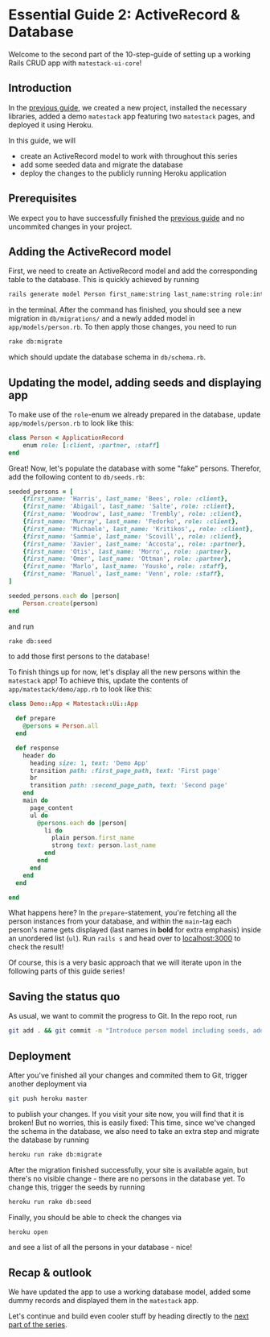 # Essential Guide 2: ActiveRecord & Database
Welcome to the second part of the 10-step-guide of setting up a working Rails CRUD app with `matestack-ui-core`!

## Introduction
In the [previous guide](guides/essential/01_setup.md), we created a new project, installed the necessary libraries, added a demo `matestack` app featuring two `matestack` pages, and deployed it using Heroku.

In this guide, we will
- create an ActiveRecord model to work with throughout this series
- add some seeded data and migrate the database
- deploy the changes to the publicly running Heroku application

## Prerequisites
We expect you to have successfully finished the [previous guide](guides/essential/01_setup.md) and no uncommited changes in your project.

## Adding the ActiveRecord model
First, we need to create an ActiveRecord model and add the corresponding table to the database. This is quickly achieved by running

```sh
rails generate model Person first_name:string last_name:string role:integer
```

in the terminal. After the command has finished, you should see a new migration in `db/migrations/` and a newly added model in `app/models/person.rb`. To then apply those changes, you need to run

```sh
rake db:migrate
```

which should update the database schema in `db/schema.rb`.

## Updating the model, adding seeds and displaying app
To make use of the `role`-enum we already prepared in the database, update `app/models/person.rb` to look like this:

```ruby
class Person < ApplicationRecord
	enum role: [:client, :partner, :staff]
end
```

Great! Now, let's populate the database with some "fake" persons. Therefor, add the following content to `db/seeds.rb`:

```ruby
seeded_persons = [
	{first_name: 'Harris', last_name: 'Bees', role: :client},
	{first_name: 'Abigail', last_name: 'Salte', role: :client},
	{first_name: 'Woodrow', last_name: 'Trembly', role: :client},
	{first_name: 'Murray', last_name: 'Fedorko', role: :client},
	{first_name: 'Michaele', last_name: 'Kritikos',, role: :client},
	{first_name: 'Sammie', last_name: 'Scovill',, role: :client},
	{first_name: 'Xavier', last_name: 'Accosta',, role: :partner},
	{first_name: 'Otis', last_name: 'Morro',, role: :partner},
	{first_name: 'Omer', last_name: 'Ottman', role: :partner},
	{first_name: 'Marlo', last_name: 'Yousko', role: :staff},
	{first_name: 'Manuel', last_name: 'Venn', role: :staff},
]

seeded_persons.each do |person|
	Person.create(person)
end
```

and run

```sh
rake db:seed
```

to add those first persons to the database!

To finish things up for now, let's display all the new persons within the `matestack` app! To achieve this, update the contents of `app/matestack/demo/app.rb` to look like this:

```ruby
class Demo::App < Matestack::Ui::App

  def prepare
    @persons = Person.all
  end

  def response
    header do
      heading size: 1, text: 'Demo App'
      transition path: :first_page_path, text: 'First page'
      br
      transition path: :second_page_path, text: 'Second page'
    end
    main do
      page_content
      ul do
        @persons.each do |person|
          li do
            plain person.first_name
            strong text: person.last_name
          end
        end
      end
    end
  end

end
```

What happens here? In the `prepare`-statement, you're fetching all the person instances from your database, and within the `main`-tag each person's name gets displayed (last names in **bold** for extra emphasis) inside an unordered list (`ul`). Run `rails s` and head over to [localhost:3000](http://localhost:3000/) to check the result!

Of course, this is a very basic approach that we will iterate upon in the following parts of this guide series!

## Saving the status quo
As usual, we want to commit the progress to Git. In the repo root, run

```sh
git add . && git commit -m "Introduce person model including seeds, add it to matestack/demo/app.rb"
```

## Deployment
After you've finished all your changes and commited them to Git, trigger another deployment via

 ```sh
 git push heroku master
 ```

to publish your changes. If you visit your site now, you will find that it is broken! But no worries, this is easily fixed: This time, since we've changed the schema in the database, we also need to take an extra step and migrate the database by running

```sh
heroku run rake db:migrate
```

After the migration finished successfully, your site is available again, but there's no visible change - there are no persons in the database yet. To change this, trigger the seeds by running

```sh
heroku run rake db:seed
```

Finally, you should be able to check the changes via

```sh
heroku open
```

and see a list of all the persons in your database - nice!

## Recap & outlook
We have updated the app to use a working database model, added some dummy records and displayed them in the `matestack` app.

Let's continue and build even cooler stuff by heading directly to the [next part of the series](/guides/essential/03_index_show.md).
